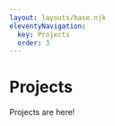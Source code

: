 ```yaml
---
layout: layouts/base.njk
eleventyNavigation:
  key: Projects
  order: 3
---
```

# Projects

Projects are here!
